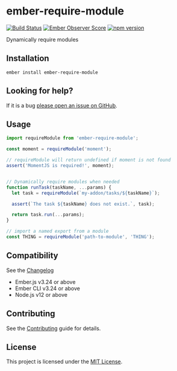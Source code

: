 # ember-require-module

[![Build Status](https://github.com/rwwagner90/ember-require-module/actions/workflows/ci.yml/badge.svg)](https://github.com/rwwagner90/ember-require-module/actions/workflows/ci.yml)
[![Ember Observer Score](https://emberobserver.com/badges/ember-require-module.svg)](https://emberobserver.com/addons/ember-require-module)
[![npm version](https://badge.fury.io/js/ember-require-module.svg)](http://badge.fury.io/js/ember-require-module)

Dynamically require modules

## Installation

```
ember install ember-require-module
```


## Looking for help?

If it is a bug [please open an issue on GitHub](http://github.com/rwwagner90/ember-require-module/issues).


## Usage

```js
import requireModule from 'ember-require-module';

const moment = requireModule('moment');

// requireModule will return undefined if moment is not found
assert('MomentJS is required!', moment);


// Dynamically require modules when needed
function runTask(taskName, ...params) {
  let task = requireModule(`my-addon/tasks/${taskName}`);

  assert(`The task ${taskName} does not exist.`, task);

  return task.run(...params);
}

// import a named export from a module
const THING = requireModule('path-to-module', 'THING');
```


## Compatibility

See the [Changelog](CHANGELOG.md)

* Ember.js v3.24 or above
* Ember CLI v3.24 or above
* Node.js v12 or above


## Contributing

See the [Contributing](CONTRIBUTING.md) guide for details.


## License

This project is licensed under the [MIT License](LICENSE.md).

